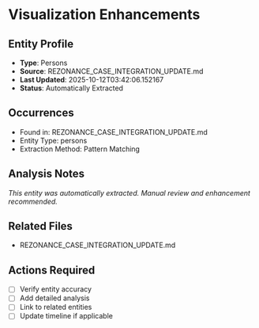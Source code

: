 # Visualization Enhancements

## Entity Profile
- **Type**: Persons
- **Source**: REZONANCE_CASE_INTEGRATION_UPDATE.md
- **Last Updated**: 2025-10-12T03:42:06.152167
- **Status**: Automatically Extracted

## Occurrences
- Found in: REZONANCE_CASE_INTEGRATION_UPDATE.md
- Entity Type: persons
- Extraction Method: Pattern Matching

## Analysis Notes
*This entity was automatically extracted. Manual review and enhancement recommended.*

## Related Files
- REZONANCE_CASE_INTEGRATION_UPDATE.md

## Actions Required
- [ ] Verify entity accuracy
- [ ] Add detailed analysis
- [ ] Link to related entities
- [ ] Update timeline if applicable
